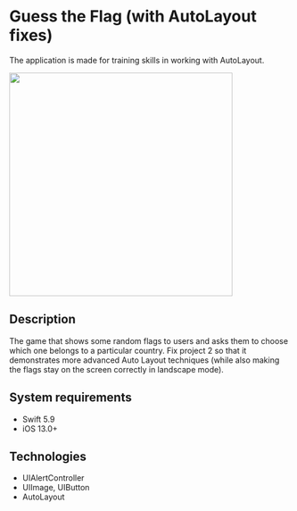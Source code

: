 # Guess the Flag (with AutoLayout fixes)
The application is made for training skills in working with AutoLayout.

<img src="https://github.com/user-attachments/assets/77d409b1-764c-4fe4-bf36-0f9d3817cfd5" width="400">

## Description
The game that shows some random flags to users and asks them to choose which one belongs to a particular country. Fix project 2 so that it demonstrates more advanced Auto Layout techniques (while also making the flags stay on the screen correctly in landscape mode).
## System requirements
* Swift 5.9
* iOS 13.0+
## Technologies
* UIAlertController
* UIImage, UIButton
* AutoLayout

